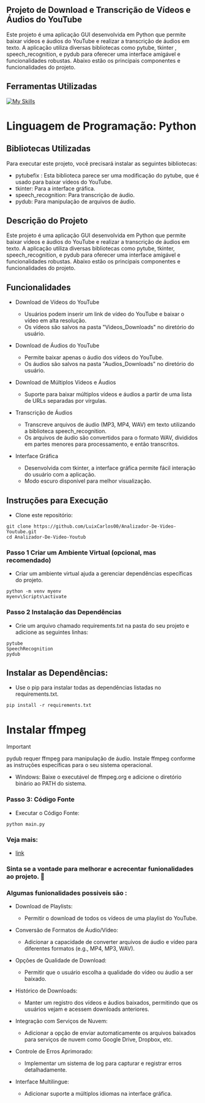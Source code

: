 ## Projeto de Download e Transcrição de Vídeos e Áudios do YouTube

Este projeto é uma aplicação GUI desenvolvida em Python que permite baixar vídeos e áudios do YouTube e realizar a transcrição de áudios em texto.
A aplicação utiliza diversas bibliotecas como pytube, tkinter , speech_recognition, e pydub para oferecer uma interface amigável e funcionalidades robustas.
Abaixo estão os principais componentes e funcionalidades do projeto.

## Ferramentas Utilizadas

[![My Skills](https://skillicons.dev/icons?i=py,vscode)](https://skillicons.dev)

# Linguagem de Programação: Python

## Bibliotecas Utilizadas
Para executar este projeto, você precisará instalar as seguintes bibliotecas:

- pytubefix : Esta biblioteca parece ser uma modificação do pytube, que é usado para baixar vídeos do YouTube.
- tkinter: Para a interface gráfica.
- speech_recognition: Para transcrição de áudio.
- pydub: Para manipulação de arquivos de áudio.
 
 
  
## Descrição do Projeto
Este projeto é uma aplicação GUI desenvolvida em Python que permite baixar vídeos e áudios do YouTube e realizar a transcrição de áudios em texto. 
A aplicação utiliza diversas bibliotecas como pytube, tkinter,   speech_recognition, e pydub para oferecer uma interface amigável e funcionalidades robustas. 
Abaixo estão os principais componentes e funcionalidades do projeto.

## Funcionalidades

* Download de Vídeos do YouTube
  * Usuários podem inserir um link de vídeo do YouTube e baixar o vídeo em alta resolução.
  * Os vídeos são salvos na pasta "Videos_Downloads" no diretório do usuário.
  
* Download de Áudios do YouTube
   * Permite baixar apenas o áudio dos vídeos do YouTube.
   * Os áudios são salvos na pasta "Audios_Downloads" no diretório do usuário.


* Download de Múltiplos Vídeos e Áudios
  * Suporte para baixar múltiplos vídeos e áudios a partir de uma lista de URLs separadas por vírgulas.

    
* Transcrição de Áudios
  * Transcreve arquivos de áudio (MP3, MP4, WAV) em texto utilizando a biblioteca speech_recognition.
  * Os arquivos de áudio são convertidos para o formato WAV, divididos em partes menores para processamento, e então transcritos.
    
* Interface Gráfica
  * Desenvolvida com tkinter, a interface gráfica permite fácil interação do usuário com a aplicação.
  * Modo escuro disponível para melhor visualização.
 
    
## Instruções para Execução
* Clone este repositório:


``` 
git clone https://github.com/LuixCarlos00/Analizador-De-Video-Youtube.git
cd Analizador-De-Video-Youtub
````
 

### Passo 1 Criar um Ambiente Virtual (opcional, mas recomendado)
* Criar um ambiente virtual ajuda a gerenciar dependências específicas do projeto.
``` 
python -m venv myenv
myenv\Scripts\activate   
```

### Passo 2 Instalação das Dependências
* Crie um arquivo chamado requirements.txt na pasta do seu projeto e adicione as seguintes linhas:
```
pytube
SpeechRecognition
pydub

```

 ## Instalar as Dependências:
* Use o pip para instalar todas as dependências listadas no requirements.txt.
``` 
pip install -r requirements.txt
```

# Instalar ffmpeg
> [!IMPORTANT]
> pydub requer ffmpeg para manipulação de áudio. Instale ffmpeg conforme as instruções específicas para o seu sistema operacional.
* Windows: Baixe o executável de ffmpeg.org e adicione o diretório binário ao PATH do sistema.

### Passo 3: Código Fonte 
- Executar o Código Fonte:

```
python main.py

```
### Veja mais:
 - [link](http://localhost:4200/#/)

### Sinta se a vontade para melhorar e acrecentar funionalidades ao projeto. :rocket:
  
### Algumas funionalidades possiveis são :
    
  - Download de Playlists:
    * Permitir o download de todos os vídeos de uma playlist do YouTube.

  - Conversão de Formatos de Áudio/Vídeo:
     * Adicionar a capacidade de converter arquivos de áudio e vídeo para diferentes formatos (e.g., MP4, MP3, WAV).

  - Opções de Qualidade de Download:
     * Permitir que o usuário escolha a qualidade do vídeo ou áudio a ser baixado.

  - Histórico de Downloads:
    * Manter um registro dos vídeos e áudios baixados, permitindo que os usuários vejam e acessem downloads anteriores.

  - Integração com Serviços de Nuvem:
    * Adicionar a opção de enviar automaticamente os arquivos baixados para serviços de nuvem como Google Drive, Dropbox, etc.

  - Controle de Erros Aprimorado:
    * Implementar um sistema de log para capturar e registrar erros detalhadamente.

  - Interface Multilingue:
    * Adicionar suporte a múltiplos idiomas na interface gráfica.




